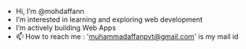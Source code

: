 - Hi, I’m @mohdaffann
-  I’m interested in learning and exploring web development 
-  I’m actively building Web Apps
- 📫 How to reach me : 'muhammadaffanpvt@gmail.com' is my mail id

